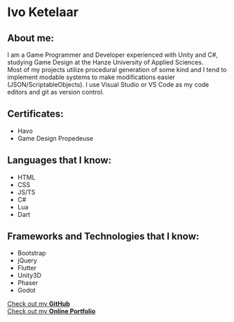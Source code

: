# Ivo Ketelaar  
## About me:  
I am a Game Programmer and Developer experienced with Unity and C#, studying Game Design at the Hanze University of Applied Sciences.  
Most of my projects utilize procedural generation of some kind and I tend to implement modable systems to make modifications easier (JSON/ScriptableObjects). I use Visual Studio or VS Code as my code editors and git as version control.

## Certificates:  
- Havo  
- Game Design Propedeuse

## Languages that I know:  
- HTML
- CSS
- JS/TS
- C#
- Lua
- Dart  
## Frameworks and Technologies that I know:  
- Bootstrap
- jQuery
- Flutter
- Unity3D
- Phaser
- Godot  

[Check out my <b>GitHub</b>](https://github.com/ikstreamivo)  
[Check out my <b>Online Portfolio</b>](https://ikstreamivo.github.io/)
